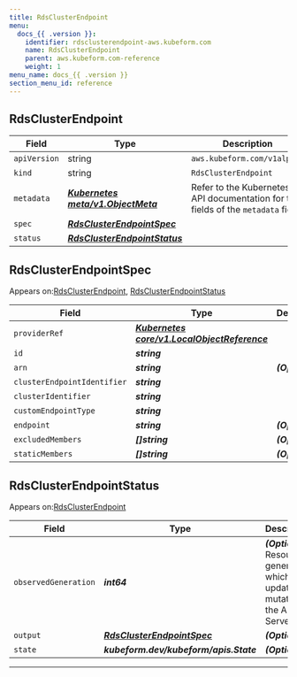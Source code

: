 ```yaml
---
title: RdsClusterEndpoint
menu:
  docs_{{ .version }}:
    identifier: rdsclusterendpoint-aws.kubeform.com
    name: RdsClusterEndpoint
    parent: aws.kubeform.com-reference
    weight: 1
menu_name: docs_{{ .version }}
section_menu_id: reference
---
```


## RdsClusterEndpoint
| Field | Type | Description |
| ------ | ----- | ----------- |
| `apiVersion` | string | `aws.kubeform.com/v1alpha1` |
|    `kind` | string | `RdsClusterEndpoint` |
| `metadata` | ***[Kubernetes meta/v1.ObjectMeta](https://kubernetes.io/docs/reference/generated/kubernetes-api/v1.13/#objectmeta-v1-meta)***|Refer to the Kubernetes API documentation for the fields of the `metadata` field.|
| `spec` | ***[RdsClusterEndpointSpec](#RdsClusterEndpointSpec)***||
| `status` | ***[RdsClusterEndpointStatus](#RdsClusterEndpointStatus)***||
## RdsClusterEndpointSpec

Appears on:[RdsClusterEndpoint](#RdsClusterEndpoint), [RdsClusterEndpointStatus](#RdsClusterEndpointStatus)

| Field | Type | Description |
| ------ | ----- | ----------- |
| `providerRef` | ***[Kubernetes core/v1.LocalObjectReference](https://kubernetes.io/docs/reference/generated/kubernetes-api/v1.13/#localobjectreference-v1-core)***||
| `id` | ***string***||
| `arn` | ***string***| ***(Optional)*** |
| `clusterEndpointIdentifier` | ***string***||
| `clusterIdentifier` | ***string***||
| `customEndpointType` | ***string***||
| `endpoint` | ***string***| ***(Optional)*** |
| `excludedMembers` | ***[]string***| ***(Optional)*** |
| `staticMembers` | ***[]string***| ***(Optional)*** |
## RdsClusterEndpointStatus

Appears on:[RdsClusterEndpoint](#RdsClusterEndpoint)

| Field | Type | Description |
| ------ | ----- | ----------- |
| `observedGeneration` | ***int64***| ***(Optional)*** Resource generation, which is updated on mutation by the API Server.|
| `output` | ***[RdsClusterEndpointSpec](#RdsClusterEndpointSpec)***| ***(Optional)*** |
| `state` | ***kubeform.dev/kubeform/apis.State***| ***(Optional)*** |
---
